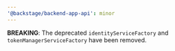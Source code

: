 ```yaml
---
'@backstage/backend-app-api': minor
---
```


**BREAKING**: The deprecated `identityServiceFactory` and `tokenManagerServiceFactory` have been removed.
